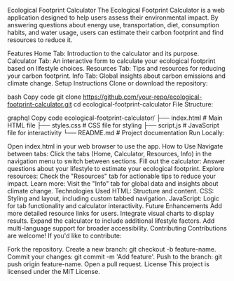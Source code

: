 Ecological Footprint Calculator
The Ecological Footprint Calculator is a web application designed to help users assess their environmental impact. By answering questions about energy use, transportation, diet, consumption habits, and water usage, users can estimate their carbon footprint and find resources to reduce it.

Features
Home Tab: Introduction to the calculator and its purpose.
Calculator Tab: An interactive form to calculate your ecological footprint based on lifestyle choices.
Resources Tab: Tips and resources for reducing your carbon footprint.
Info Tab: Global insights about carbon emissions and climate change.
Setup Instructions
Clone or download the repository:

bash
Copy code
git clone https://github.com/your-repo/ecological-footprint-calculator.git
cd ecological-footprint-calculator
File Structure:

graphql
Copy code
ecological-footprint-calculator/
├── index.html        # Main HTML file
├── styles.css        # CSS file for styling
├── script.js         # JavaScript file for interactivity
└── README.md         # Project documentation
Run Locally:

Open index.html in your web browser to use the app.
How to Use
Navigate between tabs: Click the tabs (Home, Calculator, Resources, Info) in the navigation menu to switch between sections.
Fill out the calculator: Answer questions about your lifestyle to estimate your ecological footprint.
Explore resources: Check the "Resources" tab for actionable tips to reduce your impact.
Learn more: Visit the "Info" tab for global data and insights about climate change.
Technologies Used
HTML: Structure and content.
CSS: Styling and layout, including custom tabbed navigation.
JavaScript: Logic for tab functionality and calculator interactivity.
Future Enhancements
Add more detailed resource links for users.
Integrate visual charts to display results.
Expand the calculator to include additional lifestyle factors.
Add multi-language support for broader accessibility.
Contributing
Contributions are welcome! If you'd like to contribute:

Fork the repository.
Create a new branch: git checkout -b feature-name.
Commit your changes: git commit -m 'Add feature'.
Push to the branch: git push origin feature-name.
Open a pull request.
License
This project is licensed under the MIT License.
